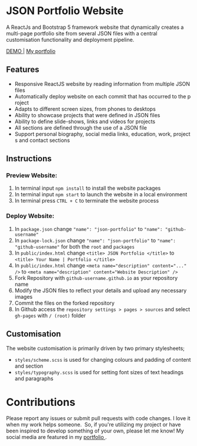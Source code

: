 # JSON Portfolio Website

A ReactJs and Bootstrap 5 framework website that dynamically creates a multi-page portfolio site from several JSON files with a central customisation functionality and deployment pipeline.

<a href="http://brandonabela.github.io/json-portfolio" target="_blank"> DEMO </a> | <a href="http://www.brandonabela.github.io" target="_blank"> My portfolio </a>

## Features

- Responsive ReactJS website by reading information from multiple JSON files
- Automatically deploy website on each commit that has occurred to the project
- Adapts to different screen sizes, from phones to desktops
- Ability to showcase projects that were defined in JSON files
- Ability to define slide-shows, links and videos for projects
- All sections are defined through the use of a JSON file
- Support personal biography, social media links, education, work, projects and contact sections

## Instructions

### Preview Website:

1. In terminal input ```npm install``` to install the website packages
2. In terminal input ```npm start``` to launch the website in a local environment
3. In terminal press ```CTRL + C``` to terminate the website process

### Deploy Website:

1. In ```package.json``` change ```"name": "json-portfolio"``` to ```"name": "github-username"```
2. In ```package-lock.json``` change ```"name": "json-portfolio"``` to ```"name": "github-username"``` for both the ```root``` and ```packages```
3. In ```public/index.html``` change ```<title> JSON Portfolio </title>``` to ```<title> Your Name | Portfolio </title>```
4. In ```public/index.html``` change ```<meta name="description" content="..." />``` to ```<meta name="description" content="Website Description" />```
5. Fork Repository with ```github-username.github.io``` as your repository name
6. Modify the JSON files to reflect your details and upload any necessary images
7. Commit the files on the forked repository
8. In Github access the ```repository settings > pages > sources``` and select ```gh-pages``` with ```/ (root)``` folder

## Customisation

The website customisation is primarily driven by two primary stylesheets;

* ```styles/scheme.scss``` is used for changing colours and padding of content and section
* ```styles/typography.scss``` is used for setting font sizes of text headings and paragraphs

# Contributions

Please report any issues or submit pull requests with code changes. I love it when my work helps someone.  So, if you're utilizing my project or have been inspired to develop something of your own, please let me know! My social media are featured in my <a href="http://www.brandonabela.github.io" target="_blank"> portfolio </a>.

